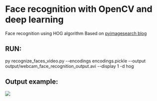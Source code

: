 # Face recognition with OpenCV and deep learning
Face recognition using HOG algorithm
Based on <a href="https://www.pyimagesearch.com/2018/06/18/face-recognition-with-opencv-python-and-deep-learning/">pyimagesearch blog</a>

<h2>RUN:</h2>
py recognize_faces_video.py --encodings encodings.pickle --output output/webcam_face_recognition_output.avi --display 1 -d hog

<h2>Output example:</h2>
<img src="output/2020-11-05_12-06-43.gif" />
